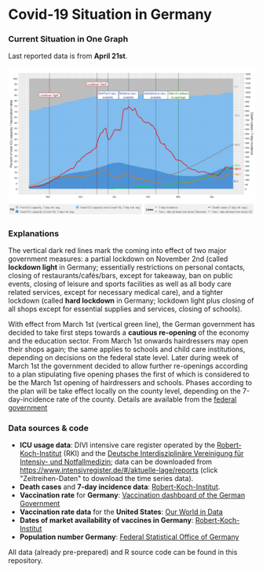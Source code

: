 Covid-19 Situation in Germany
================

### Current Situation in One Graph
Last reported data is from **April 21st**.

![](onepicture.png)


### Explanations

The vertical dark red lines mark the coming into effect of two major government measures: a partial lockdown on November 2nd (called **lockdown light** in Germany; essentially restrictions on personal contacts, closing of restaurants/cafés/bars, except for takeaway, ban on public events, closing of leisure and sports facilities as well as all body care related services, except for necessary medical care), and a tighter lockdown (called **hard lockdown** in Germany; lockdown light plus closing of all shops except for essential supplies and services, closing of schools).


With effect from March 1st (vertical green line), the German government has decided to take first steps towards a **cautious re-opening** of the economy and the education sector. From March 1st onwards hairdressers may open their shops again; the same applies to schools and child care institutions, depending on decisions on the federal state level. Later during week of March 1st the government decided to allow further re-openings according to a plan stipulating five opening phases the first of which is considered to be the March 1st opening of hairdressers and schools. Phases according to the plan will be take effect locally on the county level, depending on the 7-day-incidence rate of the county. Details are available from the [federal government](https://www.bundesregierung.de/breg-de/themen/coronavirus/fuenf-oeffnungsschritte-1872120)


### Data sources & code

* **ICU usage data**:  DIVI intensive care register operated by the [Robert-Koch-Institut]() (RKI) and the [Deutsche Interdisziplinäre
Vereinigung für Intensiv- und Notfallmedizin](https://www.divi.de/); data can be downloaded from <https://www.intensivregister.de/#/aktuelle-lage/reports> (click "Zeitreihen-Daten" to download the time series data).
* **Death cases** and **7-day incidence data**: [Robert-Koch-Institut](https://www.rki.de/DE/Content/InfAZ/N/Neuartiges_Coronavirus/Daten/Fallzahlen_Daten.html;jsessionid=FB9800F61AE81ACFF850FB2567F1F1DB.internet071?nn=2386228).
* **Vaccination rate** for **Germany**: [Vaccination dashboard of the German Government](https://impfdashboard.de/daten)
* **Vaccination rate data** for the **United States**: [Our World in Data](https://ourworldindata.org/covid-vaccinations?country=~USA)
* **Dates of market availability of vaccines in Germany**: [Robert-Koch-Institut](https://www.rki.de/DE/Content/InfAZ/N/Neuartiges_Coronavirus/Daten/Impfquotenmonitoring.xlsx?__blob=publicationFile)
* **Population number Germany**: [Federal Statistical Office of Germany](https://www.destatis.de/DE/Themen/Gesellschaft-Umwelt/Bevoelkerung/Bevoelkerungsstand/Tabellen/zensus-geschlecht-staatsangehoerigkeit-2020.html)

All data (already pre-prepared) and R source code can be found in this repository.
